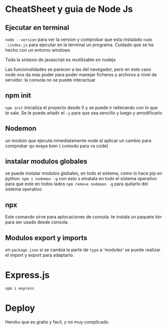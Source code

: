 # CheatSheet y guia de Node Js

## Ejecutar en terminal
`node --version` para ver la version y comprobar que esta instalado
`node .\index.js` para ejecutar en la terminal un programa. Cuidado que se ha hecho con un entorno windows

Toda la sintaxis de javascript es reutilizable en nodejs

Las funcionalidades se parecen a las del navegador, pero en este caso node nos da mas poder para poder manejar ficheros y archivos a nivel de servidor. la consola no se puede interactuar

## npm init
`npm init` inicializa el proyecto desde 0 y se puede ir rellenando con lo que te sale.
Se le puede añadir el `-y` para que sea sencillo y luego y amodificarlo
## Nodemon
un modulo que ejecuta inmediatamente node al aplicar un cambio para comprobar qu evaya bien ( comodo para vs code)

## instalar modulos globales
se puede instalar modulos globales, en todo el sistema, como lo hace pip en python. 
`npm i nodemon -g` con esto s einatala en todo el sistema operativo para que este en todos lados
`npm remove nodemon -g` para quitarlo del sistema operativo

## npx
Este comando sirve para aplocaciones de consola. te instala un paquete bin para ser usado desde consola.

## Modulos export y imports
en `package.json` si se cambia la parte de `type` a 'modules' se puede realizar el import y export para adaptarlo.

# Express.js
`npm i express`

# Deploy
Heroku que es gratis y facil, y no muy complicado.